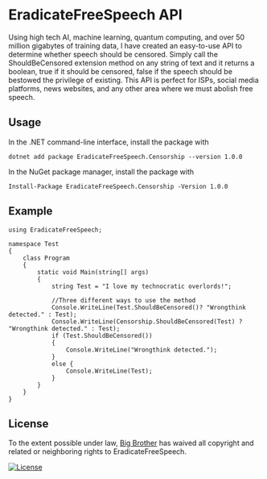 # EradicateFreeSpeech API
Using high tech AI, machine learning, quantum computing, and over 50 million gigabytes of training data, I have created an easy-to-use API to determine whether speech should be censored. Simply call the ShouldBeCensored extension method on any string of text and it returns a boolean, true if it should be censored, false if the speech should be bestowed the privilege of existing. This API is perfect for ISPs, social media platforms, news websites, and any other area where we must abolish free speech.

## Usage

In the .NET command-line interface, install the package with 

   ```dotnet add package EradicateFreeSpeech.Censorship --version 1.0.0```


In the NuGet package manager, install the package with 

   ```Install-Package EradicateFreeSpeech.Censorship -Version 1.0.0```

## Example

```using System;
using EradicateFreeSpeech;

namespace Test
{
    class Program
    {
        static void Main(string[] args)
        {
            string Test = "I love my technocratic overlords!";
            
            //Three different ways to use the method
            Console.WriteLine(Test.ShouldBeCensored()? "Wrongthink detected." : Test);
            Console.WriteLine(Censorship.ShouldBeCensored(Test) ? "Wrongthink detected." : Test);
            if (Test.ShouldBeCensored())
            {
                Console.WriteLine("Wrongthink detected.");
            }
            else {
                Console.WriteLine(Test);
            }
        }
    }
}
```

## License
To the extent possible under law,
  <a rel="dct:publisher"
     href="https://github.com/charlesteets/EradicateFreeSpeech">
    <span property="dct:title">Big Brother</span></a>
  has waived all copyright and related or neighboring rights to
  <span property="dct:title">EradicateFreeSpeech</span>.
  
  
[![License](http://i.creativecommons.org/p/zero/1.0/88x31.png)](http://creativecommons.org/publicdomain/zero/1.0/)
